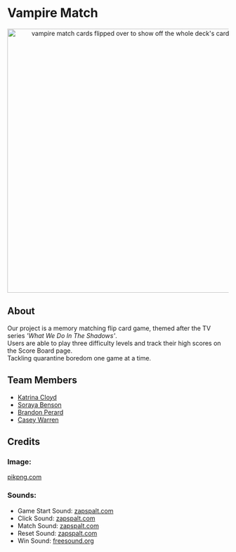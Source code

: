 
# Vampire Match
<p align="center">
  <img align="center" width="600" height="auto" src="https://user-images.githubusercontent.com/74790499/122814798-8940a600-d289-11eb-99b1-5849ef04e46b.jpg" alt="vampire match cards flipped over to show off the whole deck's card designs" />
</p>

## About
Our project is a memory matching flip card game, themed after the TV series *'What We Do In The Shadows'*.<br> 
Users are able to play three difficulty levels and track their high scores on the Score Board page. <br>
Tackling quarantine boredom one game at a time.

## Team Members
- [Katrina Cloyd](https://www.linkedin.com/in/katrinacloyd/)
- [Soraya Benson](https://www.linkedin.com/in/soraya-benson/)
- [Brandon Perard](https://www.linkedin.com/in/brandonperard/)
- [Casey Warren](https://www.linkedin.com/in/casey-maynah-warren/)

## Credits
### Image:
[pikpng.com](https://www.pikpng.com/pngvi/iTbJib_blood-spatter-png-gunshot-blood-splatter-transparent-clipart/)

### Sounds:
- Game Start Sound:
[zapspalt.com](https://www.zapsplat.com/music/designed-cinematic-impact-hit-dark-heavy-and-metallic-with-a-scary-vibe-1/)
- Click Sound:
[zapspalt.com](https://www.zapsplat.com/music/multimedia-click-1/)
- Match Sound:
[zapspalt.com](https://www.zapsplat.com/music/horror-hit-violin-stab-with-reverb-great-for-creating-shock-jump-scare-1/)
- Reset Sound:
[zapspalt.com](https://www.zapsplat.com/music/action-enter-spacy/)
- Win Sound:
[freesound.org](https://freesound.org/people/Fupicat/sounds/521642/)
